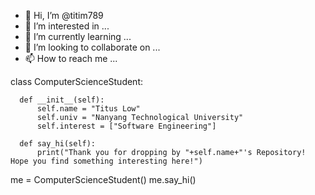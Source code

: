 - 👋 Hi, I’m @titim789
- 👀 I’m interested in ...
- 🌱 I’m currently learning ...
- 💞️ I’m looking to collaborate on ...
- 📫 How to reach me ...

<!---
titim789/titim789 is a ✨ special ✨ repository because its `README.md` (this file) appears on your GitHub profile.
You can click the Preview link to take a look at your changes.
--->

class ComputerScienceStudent:

      def __init__(self):
          self.name = "Titus Low"
          self.univ = "Nanyang Technological University"
          self.interest = ["Software Engineering"]
      
      def say_hi(self):
          print("Thank you for dropping by "+self.name+"'s Repository! Hope you find something interesting here!")

me = ComputerScienceStudent()
me.say_hi()
